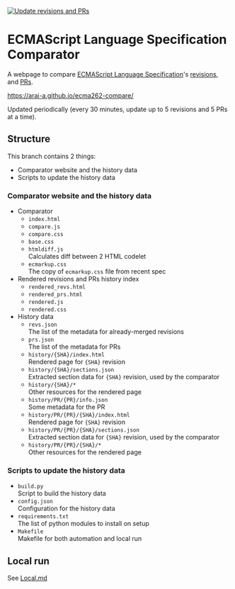 [![Update revisions and PRs](https://github.com/arai-a/ecma262-compare/workflows/Update%20revisions%20and%20PRs/badge.svg)](https://github.com/arai-a/ecma262-compare/actions?query=workflow%3A%22Update+revisions+and+PRs%22)

# ECMAScript Language Specification Comparator

A webpage to compare [ECMAScript Language Specification](https://tc39.es/ecma262/)'s [revisions](https://github.com/tc39/ecma262/commits/master), and [PRs](https://github.com/tc39/ecma262/pulls).

https://arai-a.github.io/ecma262-compare/

Updated periodically (every 30 minutes, update up to 5 revisions and 5 PRs at a time).

## Structure

This branch contains 2 things:

* Comparator website and the history data
* Scripts to update the history data

### Comparator website and the history data

* Comparator
  * `index.html`
  * `compare.js`
  * `compare.css`
  * `base.css`
  * `htmldiff.js`  
    Calculates diff between 2 HTML codelet
  * `ecmarkup.css`  
    The copy of `ecmarkup.css` file from recent spec
* Rendered revisions and PRs history index
  * `rendered_revs.html`
  * `rendered_prs.html`
  * `rendered.js`
  * `rendered.css`
* History data
  * `revs.json`  
    The list of the metadata for already-merged revisions
  * `prs.json`  
    The list of the metadata for PRs
  * `history/{SHA}/index.html`  
    Rendered page for `{SHA}` revision
  * `history/{SHA}/sections.json`  
    Extracted section data for `{SHA}` revision, used by the comparator
  * `history/{SHA}/*`  
    Other resources for the rendered page
  * `history/PR/{PR}/info.json`  
    Some metadata for the PR
  * `history/PR/{PR}/{SHA}/index.html`  
    Rendered page for `{SHA}` revision
  * `history/PR/{PR}/{SHA}/sections.json`  
    Extracted section data for `{SHA}` revision, used by the comparator
  * `history/PR/{PR}/{SHA}/*`  
    Other resources for the rendered page

### Scripts to update the history data

* `build.py`  
  Script to build the history data
* `config.json`  
  Configuration for the history data
* `requirements.txt`  
  The list of python modules to install on setup
* `Makefile`  
  Makefile for both automation and local run

## Local run

See [Local.md](./Local.md)
